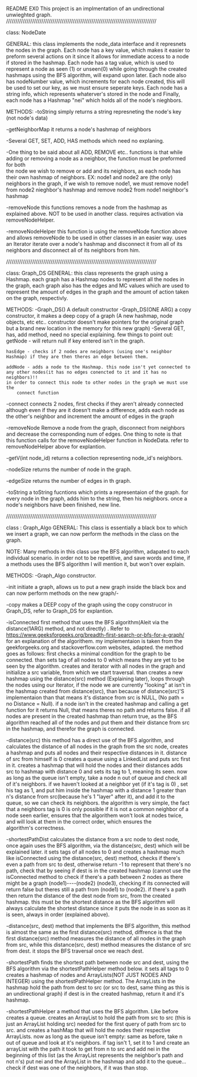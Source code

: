README EX0
This project is an implmentation of an undirectional unwieghted graph.
/////////////////////////////////////////////////////////////////////////////////

class: NodeDate

 GENERAL:
  this class implements the node_data interface and it represnets the nodes   in the graph.
  Each node has a key value, which makes it easier to preform several   actions on it since it allows for immediate access to a node if stored in the hashmap.
  Each node has a tag value, which is used to represent a node as seen (1)   or unseen(0) while going through the created hashmaps using the BFS algorithm, will expand upon later.
  Each node also has nodeNumber value, which increments for each node   created, this will be used to set our key, as we must ensure seperate keys.
  Each node has a string info, which represents whaterver's stored in the node
  and Finally, each node has a Hashmap "nei" which holds all of the node's nieghbors.

 METHODS:
  -toString simply returns a string represneting the node's key (not node's data)

  -getNeighborMap it returns a node's hashmap of neighbors

  -Several GET, SET, ADD, HAS methods which need no explaning.
  
  -One thing to be said about all ADD, REMOVE etc.. functions is that while adding or removing a node as a neighbor, the function must be preformed for both   
   the node we wish to remove or add and its neighbors, as each node has their own hashmap of neighbors. 
	EX: node1 and node2 are (the only) neighbors in the graph, if we wish to remove node1, we must remove node1 from node2 nieghbor's hashmap and remove node2 from node1 neighbor's hashmap

  -removeNode this functions removes a node from the hashmap as explained above. NOT to be used in another class. requires activation via removeNodeHelper.

  -removeNodeHelper this function is using the removeNode function above and allows removeNode to be used in other classes in an easier way. uses an Iterator iterate over a node's hashmap
   and disconnect it from all of its neighbors and disconnect all of its neighbors from him.
   

/////////////////////////////////////////////////////////////////////////////////

class: Graph_DS
 GENERAL:
   this class represents the graph using a Hashmap.
   each graph has a Hashmap nodes to represent all the nodes in the graph,
   each graph also has the edges and MC values which are used to represent the amount of edges in the graph and the amount of action taken on the graph, respectivly.


 METHODS:
 -Graph_DS() A default constructor
 -Graph_DS(ONE ARG) a copy constructor, it makes a deep copy of a graph (A new hashmap, node objects, etc etc.. constructor doesn't make pointers for the original graph but a brand new location in the memory for this new graph)
 -Several GET, has, add method, need no special explaining.
	few things to point out:
	getNode - will return null if key entered isn't in the graph.

	hasEdge - checks if 2 nodes are neighbors (using one's neighbor Hashmap) if they are then theres an edge between them.

	addNode - adds a node to the Hashmap. this node isn't yet connected to any other nodes(it has no edges conencted to it and it has no neighbors)!! 
	in order to connect this node to other nodes in the graph we must use the
        connect function

 -connect connects 2 nodes, first checks if they aren't already connected although even if they are it doesn't make a difference, adds each node as the other's neighbor and increment the amount of edges in the graph
 
 -removeNode Remove a node from the graph, disconnect from neighbors and decrease the corresponding num of edges.
  One thing to note is that this function calls for the removeNodeHelper function in NodeData. refer to removeNodeHelper above for explantion.
 
 -getV(int node_id) returns a collection representing node_id's neighbors.
 
 -nodeSize returns the number of node in the graph.

 -edgeSize returns the number of edges in th graph.

 -toString a toString fucntions which prints a representaion of the graph.
  for every node in the graph, adds him to the string, then his neighbors.
  once a node's neighbors have been finished, new line.
 	
/////////////////////////////////////////////////////////////////////////////////

class : Graph_Algo
 GENERAL:
 This class is essentially a black box to which we insert a graph, we can now perform the methods in the class on the graph.

 NOTE:
 Many methods in this class use the BFS algorithm, adapated to each individual scenario. in order not to be repetitive, and save words and time, if a methods uses the BFS algorithm I will mention it, but won't over explain.

 METHODS:
 -Graph_Algo constructor.

 -init  initiate a graph, allows us to put a new graph inside the black box and can now perform methods on the new graph/-

 -copy  makes a DEEP copy of the graph using the copy construcor in Graph_DS, refer to Graph_DS for explantion.

 -isConnected first method that uses the BFS algorithm(Aleit via the distance(1ARG) method, and not directly) . Refer to https://www.geeksforgeeks.org/breadth-first-search-or-bfs-for-a-graph/ for an explanation of the algorithem. my implementaion is     taken from the geekforgeeks.org and stackoverflow.com websites, adapted.
  the method goes as follows:
  first checks a minimal condition for the graph to be connected.
  than sets tag of all nodes to 0 which means they are yet to be seen by the algorithm.
  creates and iterator with all nodes in the graph and initialize a src variable, from which we start traversal.
  than creates a new hashmap using the distance(src) method (Explaining later), loops through the nodes using our Iterator, if the node we are currently "looking" at isn't in the hashmap created from distance(src), than because of distance(src)'S 
  implementaion than that means it's distance from src is NULL, (No path = no Distance = Null). 
  if a node isn't in the created hashmap and calling a get function for it returns Null, that means theres no path and returns false.
  if all nodes are present in the created hashmap than return true, as the BFS algorithm reached all of the nodes and put them and their distance from src in the hashmap, and therefor the graph is connected.

 -distance(src) this method has a direct use of the BFS algorithm, and calculates the distance of all nodes in the graph from the src node, creates a hashmap and puts all nodes and their respective distances in it. distance of src from himself is 0
  creates a queue using a LinkedList and puts src first in it.
  creates a hashmap that will hold the nodes and their distances
  adds src to hashmap with distance 0 and sets its tag to 1, meaning its seen.
  now as long as the queue isn't empty, take a node n out of queue and check all of it's neighbors.
  if we haven't looked at a neighbor yet (if it's tag is 0) , set his tag as 1, and put him inside the hashmap with a distance 1 greater than n's distance from src(because he's 1 "layer" after it), and add it to the queue, so we can check its neighbors. 
  the algorithm is very simple, the fact that a neighbors tag is 0 is only possible if it is not a common neighbor of a node seen earlier, ensures that the algorithem won't look at nodes twice, and will look at them in the correct order, which ensures   the  
  algorithm's correctness. 

  -shortestPathDist calculates the distance from a src node to dest node, once again uses the BFS algorithm, via the distance(src, dest) which will be explained later.
   it sets tags of all nodes to 0
   and creates a hashmap much like isConnected using the distance(src, dest) method, checks if there's even a path from src to dest, otherwise return -1 to represent that there's no path, check that by seeing if dest is in the created hashmap
  (cannot use the isConnected method to check if there's a path between 2 nodes as there might be a graph (node1)----(node2) (node3), checking if its connected will return false but theres still a path from (node1) to (node2). 
  if there's a path then return the distance of the dest node from src, from the created hashmap. this must be the shortest distance as the BFS algorithm will always calculate the shortest distance since it puts the node in as soon as it is seen,
  always in order (explained above).
  

 -distance(src, dest) method that implements the BFS algorithm, this method is almost the same as the first distance(src) method, diffrence is that the first distance(src) method measures the distance of all nodes in the graph from src,
  while this distance(src, dest) method measures the distance of src from dest. it stops the BFS traversal once we reach dest.


 -shortestPath finds the shortest path between node src and dest, using the BFS algorithm via the shortestPathHelper method below.
  it sets all tags to 0 
  creates a hashmap of nodes and ArrayLists(NOT JUST NODES AND INTEGER) using the shortestPathHelper method. The ArrayLists in the hashmap hold the path from dest to src (or src to dest, same thing as this is an undirectional graph)
  if dest is in the created hashmap, return it and it's hashmap.

 -shortestPathHelper a method that uses the BFS algorithm.
  Like before creates a queue.
  creates an ArrayList to hold the path from src to src (this is just an ArrayList holding src) needed for the first query of path from src to src.
  and creates a hashMap that will hold the nodes their respective ArrayLists.
  now as long as the queue isn't empty:
  same as before, take n out of queue and look at it's neighbors.
  if tag isn't 1, set it to 1 and create an arrayList with the path it took to get from n to src and add nei in the beginning of this list (as the ArrayList represents the neighbor's path and not n's)
  put nei and the ArrayList in the hashmap and add it to the queue...
  check if dest was one of the neighbors, if it was than stop.
     
 







































	
